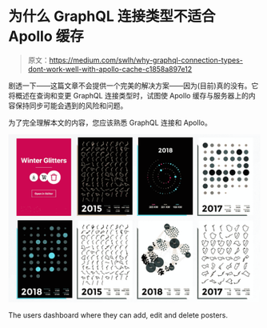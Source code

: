 # 为什么 GraphQL 连接类型不适合 Apollo 缓存

> 原文：<https://medium.com/swlh/why-graphql-connection-types-dont-work-well-with-apollo-cache-c1858a897e12>

剧透一下——这篇文章不会提供一个完美的解决方案——因为(目前)真的没有。它将概述在查询和变更 GraphQL 连接类型时，试图使 Apollo 缓存与服务器上的内容保持同步可能会遇到的风险和问题。

为了完全理解本文的内容，您应该熟悉 GraphQL 连接和 Apollo。

![](img/1bde44088f530f0fa96bc5e524b9af03.png)

The users dashboard where they can add, edit and delete posters.